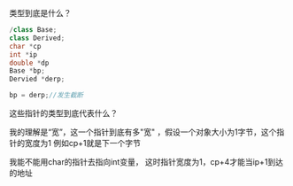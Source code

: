 类型到底是什么？

```cpp
/class Base;
class Derived;
char *cp
int *ip
double *dp
Base *bp;
Dervied *derp;

bp = derp;//发生截断
```

这些指针的类型到底代表什么？

我的理解是“宽”，这一个指针到底有多"宽" ，假设一个对象大小为1字节，这个指针的宽度为1 例如cp+1就是下一个字节

我能不能用char的指针去指向int变量， 这时指针宽度为1，cp+4才能当ip+1到达的地址

